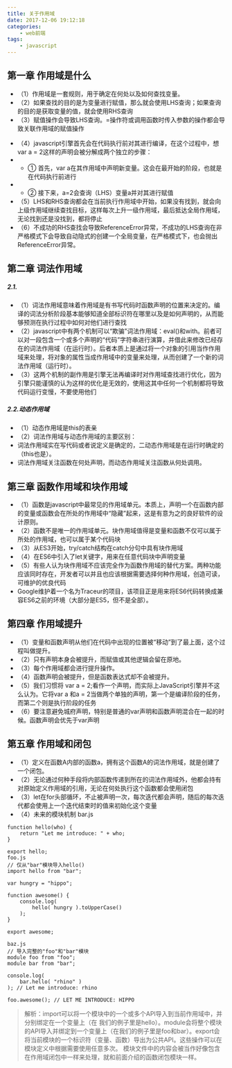 ```yaml
---
title: 关于作用域
date: 2017-12-06 19:12:18
categories:
	- web前端
tags:
	- javascript
---
```


## 第一章 作用域是什么
- （1）作用域是一套规则，用于确定在何处以及如何查找变量。
- （2）如果查找的目的是为变量进行赋值，那么就会使用LHS查询；如果查询的目的是获取变量的值，就会使用RHS查询
- （3）赋值操作会导致LHS查询。=操作符或调用函数时传入参数的操作都会导致关联作用域的赋值操作

<!-- more -->

- （4）javascript引擎首先会在代码执行前对其进行编译，在这个过程中，想var a = 2这样的声明会被分解成两个独立的步骤：
- - ① 首先，var a在其作用域中声明新变量。这会在最开始的阶段，也就是在代码执行前进行
- - ② 接下来，a=2会查询（LHS）变量a并对其进行赋值
- （5）LHS和RHS查询都会在当前执行作用域中开始，如果没有找到，就会向上级作用域继续查找目标，这样每次上升一级作用域，最后抵达全局作用域，无论找到还是没找到，都将停止
- （6）不成功的RHS查找会导致ReferenceError异常，不成功的LHS查询在非严格模式下会导致自动隐式的创建一个全局变量，在严格模式下，也会抛出ReferenceError异常。


## 第二章 词法作用域
#####  2.1.
- （1）词法作用域意味着作用域是有书写代码时函数声明的位置来决定的。编译的词法分析阶段基本能够知道全部标识符在哪里以及是如何声明的，从而能够预测在执行过程中如何对他们进行查找
- （2）javascript中有两个机制可以“欺骗”词法作用域：eval()和with。前者可以对一段包含一个或多个声明的“代码”字符串进行演算，并借此来修改已经存在的词法作用域（在运行时）。后者本质上是通过将一个对象的引用当作作用域来处理，将对象的属性当成作用域中的变量来处理，从而创建了一个新的词法作用域（运行时）。
- （3）这两个机制的副作用是引擎无法再编译时对作用域查找进行优化，因为引擎只能谨慎的认为这样的优化是无效的，使用这其中任何一个机制都将导致代码运行变慢，不要使用他们
 

##### 2.2.动态作用域
- （1）动态作用域是this的表亲
- （2）词法作用域与动态作用域的主要区别：
- 词法作用域实在写代码或者说定义是确定的，二动态作用域是在运行时确定的（this也是）。
- 词法作用域关注函数在何处声明，而动态作用域关注函数从何处调用。
## 第三章 函数作用域和块作用域
- （1）函数是javascript中最常见的作用域单元。本质上，声明一个在函数内部的变量或函数会在所处的作用域中“隐藏”起来，这是有意为之的良好软件的设计原则。
- （2）函数不是唯一的作用域单元。块作用域值得是变量和函数不仅可以属于所处的作用域，也可以属于某个代码块
- （3）从ES3开始，try/catch结构在catch分句中具有块作用域
- （4）在ES6中引入了let关键字，用来在任意代码块中声明变量
- （5）有些人认为块作用域不应该完全作为函数作用域的替代方案。两种功能应该同时存在，开发者可以并且也应该根据需要选择何种作用域，创造可读，可维护的优良代码
- Google维护着一个名为Traceur的项目，该项目正是用来将ES6代码转换成兼容ES6之前的环境（大部分是ES5，但不是全部）。
## 第四章 作用域提升
- （1）变量和函数声明从他们在代码中出现的位置被“移动”到了最上面，这个过程叫做提升。
- （2）只有声明本身会被提升，而赋值或其他逻辑会留在原地。
- （3）每个作用域都会进行提升操作。
- （4）函数声明会被提升，但是函数表达式却不会被提升。
- （5）我们习惯将 var a = 2;看作一个声明，而实际上JavaScript引擎并不这么认为。它将var a 和a = 2当做两个单独的声明，第一个是编译阶段的任务，而第二个则是执行阶段的任务
- （6）要注意避免城府声明，特别是普通的var声明和函数声明混合在一起的时候。函数声明会优先于var声明
## 第五章 作用域和闭包
- （1）定义在函数A内部的函数a，拥有这个函数A的词法作用域，就是创建了一个闭包。
- （2）无论通过何种手段将内部函数传递到所在的词法作用域外，他都会持有对原始定义作用域的引用，无论在何处执行这个函数都会使用闭包
- （3）let在for头部循环，不止被声明一次，每次迭代都会声明，随后的每次迭代都会使用上一个迭代结束时的值来初始化这个变量
- （4）未来的模块机制
bar.js

```
function hello(who) {
    return "Let me introduce: " + who;
}

export hello;
foo.js
// 仅从"bar"模块导入hello()
import hello from "bar";

var hungry = "hippo";

function awesome() {
    console.log(
        hello( hungry ).toUpperCase()
    );
}

export awesome;

baz.js
// 导入完整的"foo"和"bar"模块
module foo from "foo";
module bar from "bar";

console.log(
    bar.hello( "rhino" )
); // Let me introduce: rhino

foo.awesome(); // LET ME INTRODUCE: HIPPO
```

> 解析：import可以将一个模块中的一个或多个API导入到当前作用域中，并分别绑定在一个变量上（在		我们的例子里是hello）。module会将整个模块的API导入并绑定到一个变量上（在我们的例子里是foo和bar）。export会将当前模块的一个标识符（变量、函数）导出为公共API。这些操作可以在模块定义中根据需要使用任意多次。
模块文件中的内容会被当作好像包含在作用域闭包中一样来处理，就和前面介绍的函数闭包模块一样。